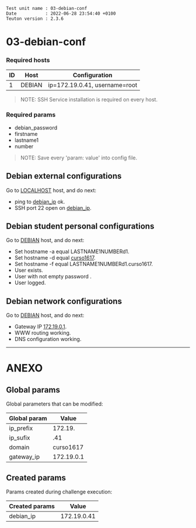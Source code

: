```
Test unit name : 03-debian-conf
Date           : 2022-06-28 23:54:40 +0100
Teuton version : 2.3.6
```

# 03-debian-conf

### Required hosts

| ID | Host | Configuration |
| --- | --- | --- |
| 1 | DEBIAN | ip=172.19.0.41, username=root |

> NOTE: SSH Service installation is required on every host.

### Required params
* debian_password
* firstname
* lastname1
* number

> NOTE: Save every 'param: value' into config file.

## Debian external configurations


Go to [LOCALHOST](#required-hosts) host, and do next:
* ping to [debian_ip](#created-params) ok.
* SSH port 22 open on [debian_ip](#created-params).

## Debian student personal configurations


Go to [DEBIAN](#required-hosts) host, and do next:
* Set hostname -a equal LASTNAME1NUMBERd1.
* Set hostname -d equal [curso1617](#global-params).
* Set hostname -f equal LASTNAME1NUMBERd1.curso1617.
* User <FIRSTNAME> exists.
* User <FIRSTNAME> with not empty password .
* User <FIRSTNAME> logged.

## Debian network configurations


Go to [DEBIAN](#required-hosts) host, and do next:
* Gateway IP [172.19.0.1](#global-params).
* WWW routing working.
* DNS configuration working.

---
# ANEXO

## Global params

Global parameters that can be modified:

| Global param | Value |
| --- | --- |
|ip_prefix|172.19.|
|ip_sufix|.41|
|domain|curso1617|
|gateway_ip|172.19.0.1|

## Created params

Params created during challenge execution:

| Created params | Value |
| --- | --- |
|debian_ip|172.19.0.41|
